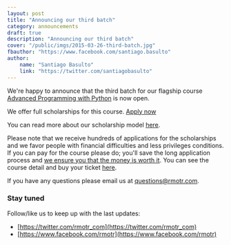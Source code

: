 ```yaml
---
layout: post
title: "Announcing our third batch"
category: announcements
draft: true
description: "Announcing our third batch"
cover: "/public/imgs/2015-03-26-third-batch.jpg"
fbauthor: "https://www.facebook.com/santiago.basulto"
author:
    name: "Santiago Basulto"
    link: "https://twitter.com/santiagobasulto"
---
```


We're happy to announce that the third batch for our flagship course [Advanced Programming with Python](http://bit.ly/rmotr-batch-3) is now open.

We offer full scholarships for this course. [Apply now](http://bit.ly/apply-for-batch-3)

You can read more about our scholarship model [here](/announcements/2015/03/29/new-scholarship-model/).

Please note that we receive hundreds of applications for the scholarships and we favor people with financial difficulties and less privileges conditions. If you can pay for the course please do; you'll save the long application process and [we ensure you that the money is worth it](http://rmotr.com/#testimonials). You can see the course detail and buy your ticket [here](http://bit.ly/rmotr-batch-3).

If you have any questions please email us at [questions@rmotr.com](mailto:questions@rmotr.com).

### Stay tuned

Follow/like us to keep up with the last updates:

* [https://twitter.com/rmotr_com](https://twitter.com/rmotr_com)
* [https://www.facebook.com/rmotr](https://www.facebook.com/rmotr)
